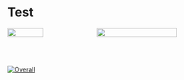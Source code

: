 # Test

<div  style="display:flex; align-items:center;">

<!-- [![Languages](https://api.githubtrends.io/user/svg/akibrahman/langs?time_range=one_year&theme=dark)](https://githubtrends.io)

[![Status](https://github-readme-streak-stats.herokuapp.com?user=akibrahman&theme=dark&border_radius=5.2&date_format=j%20M%5B%20Y%5D)](https://git.io/streak-stats) -->

<img style='width:40%;' src='https://api.githubtrends.io/user/svg/akibrahman/langs?time_range=one_year&theme=dark' />

<img style='width:60%;' src='https://github-readme-streak-stats.herokuapp.com?user=akibrahman&theme=dark&border_radius=5.2&date_format=j%20M%5B%20Y%5D' />

</div>

<br/>
<br/>
<br/>

[![Overall](https://github-profile-summary-cards.vercel.app/api/cards/profile-details?username=akibrahman&theme=gruvbox)](https://git.io/streak-stats)

<!-- <img src='https://github-readme-streak-stats.herokuapp.com?user=akibrahman&theme=dark&border_radius=5.2&date_format=j%20M%5B%20Y%5D' width='100%' />
<br/>
<br/>
<br/>
<br/>
<img src='https://github-profile-summary-cards.vercel.app/api/cards/profile-details?username=akibrahman&theme=gruvbox' width='100%' />

<br/>
<br/>
<br/>
<br/>
<img src='https://api.githubtrends.io/user/svg/akibrahman/langs?time_range=one_year&theme=dark' width='100%' height='400' /> -->
